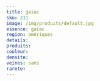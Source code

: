 ```yaml
---
title: gaïac
sku: 211
image: /img/produits/default.jpg
essence: gaïac
region: amériques
details: 
produits:
couleur: 
densite: 
veines: sans
rarete: 
---
```

